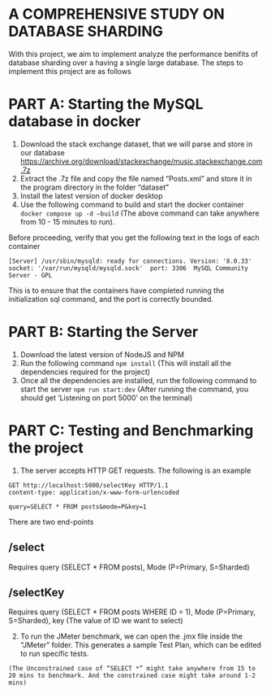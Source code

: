 # A COMPREHENSIVE STUDY ON DATABASE SHARDING
With this project, we aim to implement analyze the performance benifits of database sharding over a having a single large database. The steps to implement this project are as follows 
# PART A: Starting the MySQL database in docker
1. Download the stack exchange dataset, that we will parse and store in our database https://archive.org/download/stackexchange/music.stackexchange.com.7z 
2. Extract the .7z file and copy the file named “Posts.xml” and store it in the program directory in the folder “dataset”
3. Install the latest version of docker desktop 
4. Use the following command to build and start the docker container
```docker compose up -d –build``` 
(The above command can take anywhere from 10 - 15 minutes to run).

Before proceeding, verify that you get the following text in the logs of each container
```
[Server] /usr/sbin/mysqld: ready for connections. Version: '8.0.33'  socket: '/var/run/mysqld/mysqld.sock'  port: 3306  MySQL Community Server - GPL
```
This is to ensure that the containers have completed running the initialization sql command, and the port is correctly bounded.


# PART B: Starting the Server
1. Download the latest version of NodeJS and NPM
2. Run the following command
```npm install```
(This will install all the dependencies required for the project)
3. Once all the dependencies are installed, run the following command to start the server
```npm run start:dev```
(After running the command, you should get ‘Listening on port 5000’ on the terminal)


# PART C: Testing and Benchmarking the project
1. The server accepts HTTP GET requests. The following is an example 
```
GET http://localhost:5000/selectKey HTTP/1.1
content-type: application/x-www-form-urlencoded

query=SELECT * FROM posts&mode=P&key=1 
```
There are two end-points 

## /select  
Requires query  (SELECT * FROM posts), Mode  (P=Primary, S=Sharded)
## /selectKey  
Requires query (SELECT * FROM posts WHERE ID = 1), Mode (P=Primary, S=Sharded), key (The value of ID we want to select)


2. To run the JMeter benchmark, we can open the .jmx file inside the “JMeter” folder. This generates a sample Test Plan, which can be edited to run specific tests. 

```
(The Unconstrained case of “SELECT *” might take anywhere from 15 to 20 mins to benchmark. And the constrained case might take around 1-2 mins)
```

